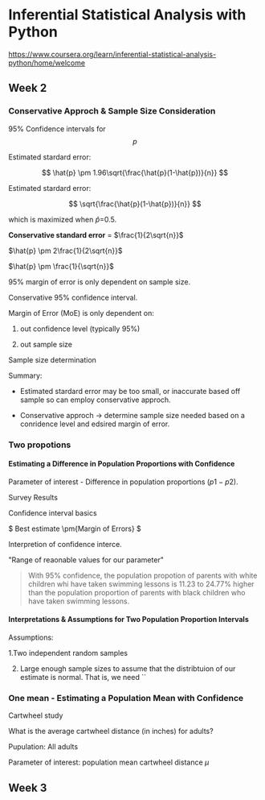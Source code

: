 # Inferential Statistical Analysis with Python

https://www.coursera.org/learn/inferential-statistical-analysis-python/home/welcome



## Week 2


### Conservative Approch & Sample Size Consideration

95% Confidence intervals for $$p$$

Estimated stardard error: 

$$
\hat{p} \pm 1.96\sqrt{\frac{\hat{p}(1-\hat{p})}{n}}
$$

Estimated stardard error:

$$
\sqrt{\frac{\hat{p}(1-\hat{p})}{n}}
$$

which is maximized when $\hat{p}$=0.5. 

**Conservative standard error** = $\frac{1}{2\sqrt{n}}$


$\hat{p} \pm 2\frac{1}{2\sqrt{n}}$

$\hat{p} \pm \frac{1}{\sqrt{n}}$

95% margin of error is only dependent on sample size. 

Conservative 95% confidence interval.

Margin of Error (MoE) is only dependent on:

1) out confidence level (typically 95%)

2) out sample size

Sample size determination 

Summary: 

* Estimated stardard error may be too small, or inaccurate based off sample so can employ conservative approch. 

* Conservative approch -> determine sample size needed based on a conridence level and edsired margin of error. 

### Two propotions

#### Estimating a Difference in Population Proportions with Confidence


Parameter of interest - Difference in population proportions ($p1 - p2$). 


Survey Results

Confidence interval basics

$ Best estimate \pm{Margin of Errors} $


Interpretion of confidence interce. 

"Range of reaonable values for our parameter"

> With 95% confidence, the population propotion of parents with white children whi have taken swimming lessons is 11.23 to 24.77% higher than the population proportion of parents with black children who have taken swimming lessons. 


#### Interpretations & Assumptions for Two Population Proportion Intervals

Assumptions:

1.Two independent random samples

2. Large enough sample sizes to assume that the distribtuion of our estimate is normal. That is, we need ``


### One mean - Estimating a Population Mean with Confidence

Cartwheel study 

What is the average cartwheel distance (in inches) for adults? 

Pupulation: All adults

Parameter of interest: population mean cartwheel distance $\mu$

## Week 3



